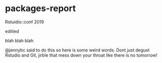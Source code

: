 # packages-report
Rstuidio::conf 2019

editied

blah blah blah

@jennybc said to do this so here is some weird words. Dont just degust Rstudio and Git, jirble that mess down your throat like there is no tomorrow!
